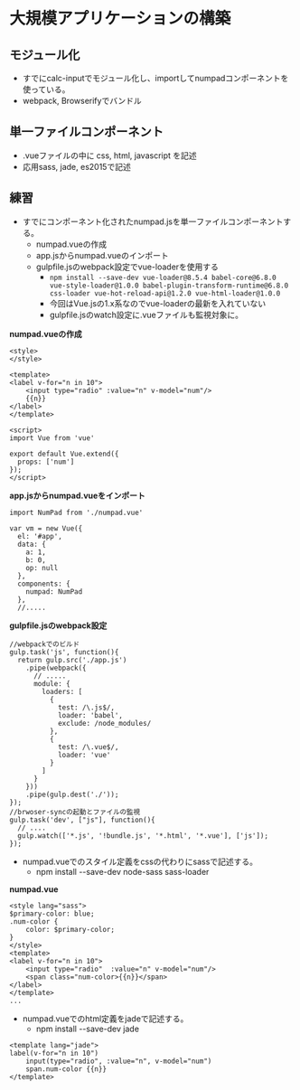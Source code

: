 大規模アプリケーションの構築
==================================

モジュール化
----------------
- すでにcalc-inputでモジュール化し、importしてnumpadコンポーネントを使っている。
- webpack, Browserifyでバンドル

単一ファイルコンポーネント
---------------------------

- .vueファイルの中に css, html, javascript を記述
- 応用sass, jade, es2015で記述

練習
-----
- すでにコンポーネント化されたnumpad.jsを単一ファイルコンポーネントする。
    - numpad.vueの作成
    - app.jsからnumpad.vueのインポート
    - gulpfile.jsのwebpack設定でvue-loaderを使用する
        - `npm install --save-dev vue-loader@8.5.4 babel-core@6.8.0 vue-style-loader@1.0.0 babel-plugin-transform-runtime@6.8.0 css-loader vue-hot-reload-api@1.2.0 vue-html-loader@1.0.0`
        - 今回はVue.jsの1.x系なのでvue-loaderの最新を入れていない
        - gulpfile.jsのwatch設定に.vueファイルも監視対象に。


**numpad.vueの作成**
```
<style>
</style>

<template>
<label v-for="n in 10">
    <input type="radio" :value="n" v-model="num"/>
    {{n}}
</label>
</template>

<script>
import Vue from 'vue'

export default Vue.extend({
  props: ['num']
});
</script>
```
 
**app.jsからnumpad.vueをインポート**

```
import NumPad from './numpad.vue'

var vm = new Vue({
  el: '#app',
  data: {
    a: 1,
    b: 0,
    op: null
  },
  components: {
    numpad: NumPad
  },
  //.....
```

**gulpfile.jsのwebpack設定**
```
//webpackでのビルド
gulp.task('js', function(){
  return gulp.src('./app.js')
    .pipe(webpack({
      // .....
      module: {
        loaders: [
          {
            test: /\.js$/,
            loader: 'babel',
            exclude: /node_modules/
          },
          {
            test: /\.vue$/,
            loader: 'vue'
          }
        ]
      }
    }))
    .pipe(gulp.dest('./'));
});
//brwoser-syncの起動とファイルの監視
gulp.task('dev', ["js"], function(){
  // ....
  gulp.watch(['*.js', '!bundle.js', '*.html', '*.vue'], ['js']);
});
```

- numpad.vueでのスタイル定義をcssの代わりにsassで記述する。
    - npm install --save-dev node-sass sass-loader

**numpad.vue**
```
<style lang="sass">
$primary-color: blue;
.num-color {
    color: $primary-color;
}
</style>
<template>
<label v-for="n in 10">
    <input type="radio"  :value="n" v-model="num"/>
    <span class="num-color>{{n}}</span>
</label>
</template>
...
```


- numpad.vueでのhtml定義をjadeで記述する。
    - npm install --save-dev jade


```
<template lang="jade">
label(v-for="n in 10")
    input(type="radio", :value="n", v-model="num")
    span.num-color {{n}}
</template>
```
